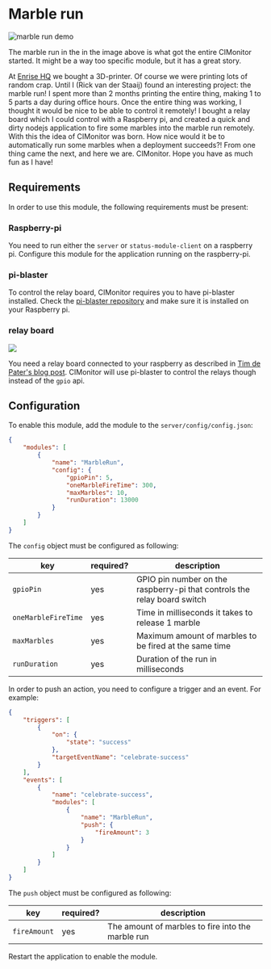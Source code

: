 # Marble run

![marble run demo](../img/marble-run.gif)

The marble run in the in the image above is what got the entire CIMonitor started.
It might be a way too specific module, but it has a great story.

At [Enrise HQ](https://enrise.com) we bought a 3D-printer. Of course we were printing
lots of random crap. Until I (Rick van der Staaij) found an interesting project: the
marble run! I spent more than 2 months printing the entire thing, making 1 to 5 parts a
day during office hours. Once the entire thing was working, I thought it would be nice
to be able to control it remotely! I bought a relay board which I could control with a
Raspberry pi, and created a quick and dirty nodejs application to fire some marbles
into the marble run remotely. With this the idea of CIMonitor was born. How nice would
it be to automatically run some marbles when a deployment succeeds?! From one thing came
the next, and here we are. CIMonitor. Hope you have as much fun as I have!

## Requirements

In order to use this module, the following requirements must be present:

### Raspberry-pi

You need to run either the `server` or `status-module-client` on a raspberry pi. Configure this module
for the application running on the raspberry-pi.

### pi-blaster

To control the relay board, CIMonitor requires you to have pi-blaster installed.
Check the [pi-blaster repository](https://github.com/sarfata/pi-blaster) and make sure it is
installed on your Raspberry pi.

### relay board

![](https://www.trafex.nl/wp-content/uploads/2014/08/2014-08-22-13.29.36.jpg)

You need a relay board connected to your raspberry as described in
[Tim de Pater's blog post](https://www.trafex.nl/2014/08/25/connect-a-relay-board-to-your-raspberry-pi/).
CIMonitor will use pi-blaster to control the relays though instead of the `gpio` api.

## Configuration

To enable this module, add the module to the `server/config/config.json`:

```json
{
    "modules": [
        {
            "name": "MarbleRun",
            "config": {
                "gpioPin": 5,
                "oneMarbleFireTime": 300,
                "maxMarbles": 10,
                "runDuration": 13000
            }
        }
    ]
}
```

The `config` object must be configured as following:

| key                 | required? | description                                                              |
| ------------------- | --------- | ------------------------------------------------------------------------ |
| `gpioPin`           | yes       | GPIO pin number on the raspberry-pi that controls the relay board switch |
| `oneMarbleFireTime` | yes       | Time in milliseconds it takes to release 1 marble                        |
| `maxMarbles`        | yes       | Maximum amount of marbles to be fired at the same time                   |
| `runDuration`       | yes       | Duration of the run in milliseconds                                      |

In order to push an action, you need to configure a trigger and an event. For example:

```json
{
    "triggers": [
        {
            "on": {
                "state": "success"
            },
            "targetEventName": "celebrate-success"
        }
    ],
    "events": [
        {
            "name": "celebrate-success",
            "modules": [
                {
                    "name": "MarbleRun",
                    "push": {
                        "fireAmount": 3
                    }
                }
            ]
        }
    ]
}
```

The `push` object must be configured as following:

| key          | required? | description                                       |
| ------------ | --------- | ------------------------------------------------- |
| `fireAmount` | yes       | The amount of marbles to fire into the marble run |

Restart the application to enable the module.
